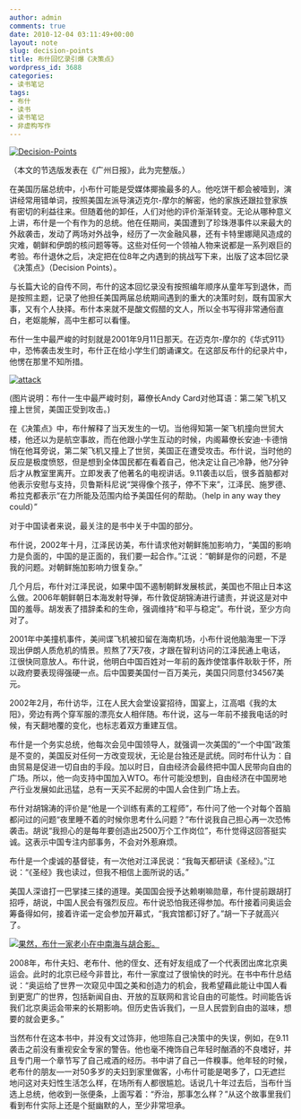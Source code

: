 ```yaml
---
author: admin
comments: true
date: 2010-12-04 03:11:49+00:00
layout: note
slug: decision-points
title: 布什回忆录引爆《决策点》
wordpress_id: 3688
categories:
- 读书笔记
tags:
- 布什
- 读书
- 读书笔记
- 非虚构写作
---
```


[![Decision-Points](http://farm6.static.flickr.com/5170/5228108531_cdeea9720c.jpg)](http://www.flickr.com/photos/42121485@N00/5228108531)

（本文的节选版发表在《广州日报》，此为完整版。）

在美国历届总统中，小布什可能是受媒体揶揄最多的人。他吃饼干都会被噎到，演讲经常用错单词，按照美国左派导演迈克尔-摩尔的解密，他的家族还跟拉登家族有密切的利益往来。但随着他的卸任，人们对他的评价渐渐转变。无论从哪种意义上讲，布什是一个有作为的总统。他在任期间，美国遭到了珍珠港事件以来最大的外敌袭击，发动了两场对外战争，经历了一次金融风暴，还有卡特里娜飓风造成的灾难，朝鲜和伊朗的核问题等等。这些对任何一个领袖人物来说都是一系列艰巨的考验。布什退休之后，决定把在位8年之内遇到的挑战写下来，出版了这本回忆录《决策点》（Decision Points）。

与长篇大论的自传不同，布什的这本回忆录没有按照编年顺序从童年写到退休，而是按照主题，记录了他担任美国两届总统期间遇到的重大的决策时刻，既有国家大事，又有个人抉择。布什本来就不是酸文假醋的文人，所以全书写得非常通俗直白，老妪能解，高中生都可以看懂。

布什一生中最严峻的时刻就是2001年9月11日那天。在迈克尔-摩尔的《华式911》中，恐怖袭击发生时，布什正在给小学生们朗诵课文。在这部反布什的纪录片中，他愣在那里不知所措。

[![attack](http://farm6.static.flickr.com/5090/5228108527_efc124d6c5.jpg)](http://www.flickr.com/photos/42121485@N00/5228108527)

(图片说明：布什一生中最严峻时刻，幕僚长Andy Card对他耳语：第二架飞机又撞上世贸，美国正受到攻击。)

在《决策点》中，布什解释了当天发生的一切。当他得知第一架飞机撞向世贸大楼，他还以为是航空事故，而在他跟小学生互动的时候，内阁幕僚长安迪-卡德悄悄在他耳旁说，第二架飞机又撞上了世贸，美国正在遭受攻击。布什说，当时他的反应是极度愤怒，但是想到全体国民都在看着自己，他决定让自己冷静，他7分钟后才从教室里离开。立即发表了他著名的电视讲话。9.11袭击以后，很多首脑都对他表示安慰与支持，贝鲁斯科尼说“哭得像个孩子，停不下来”，江泽民、施罗德、希拉克都表示“在力所能及范围内给予美国任何的帮助。（help in any way they could）”

对于中国读者来说，最关注的是书中关于中国的部分。

布什说，2002年十月，江泽民访美，布什请求他对朝鲜施加影响力，“美国的影响力是负面的，中国的是正面的，我们要一起合作。”江说：“朝鲜是你的问题，不是我的问题。对朝鲜施加影响力很复杂。”

几个月后，布什对江泽民说，如果中国不遏制朝鲜发展核武，美国也不阻止日本这么做。2006年朝鲜朝日本海发射导弹，布什敦促胡锦涛进行谴责，并说这是对中国的羞辱。胡发表了措辞柔和的生命，强调维持“和平与稳定”。布什说，至少方向对了。

2001年中美撞机事件，美间谍飞机被扣留在海南机场，小布什说他脑海里一下浮现出伊朗人质危机的情景。煎熬了7天7夜，才跟在智利访问的江泽民通上电话，江很快同意放人。布什说，他明白中国百姓对一年前的轰炸使馆事件耿耿于怀，所以政府要表现得强硬一点。后中国要美国付一百万美元，美国只同意付34567美元。

2002年2月，布什访华，江在人民大会堂设宴招待，国宴上，江高唱《我的太阳》，旁边有两个穿军服的漂亮女人相伴随。布什说，这与一年前不接我电话的时候，有天翻地覆的变化，也标志着双方重建互信。

布什是一个务实总统，他每次会见中国领导人，就强调一次美国的“一个中国”政策是不变的，美国反对任何一方改变现状，无论是台独还是武统。同时布什认为：自由贸易是促进一切自由的手段。加以时日，自由经济会最终把中国人民带向自由的广场。所以，他一向支持中国加入WTO。布什可能没想到，自由经济在中国房地产行业发展如此迅猛，总有一天买不起房的中国人会住到广场上去。

布什对胡锦涛的评价是“他是一个训练有素的工程师”，布什问了他一个对每个首脑都问过的问题“夜里睡不着的时候你思考什么问题？”布什说我自己担心再一次恐怖袭击。胡说“我担心的是每年要创造出2500万个工作岗位”，布什觉得这回答挺实诚。这表示中国专注内部事务，不会对外惹麻烦。

布什是一个虔诚的基督徒，有一次他对江泽民说：“我每天都研读《圣经》。”江说：“《圣经》我也读过，但我不相信上面所说的话。”

美国人深谙打一巴掌揉三揉的道理。美国国会授予达赖喇嘛勋章，布什提前跟胡打招呼，胡说，中国人民会有强烈反应。布什说恐怕我还得参加。布什接着问奥运会筹备得如何，接着许诺一定会参加开幕式，“我宾馆都订好了。”胡一下子就高兴了。

[![果然，布什一家老小在中南海与胡合影。](http://farm6.static.flickr.com/5249/5228415688_bfe3f960b0.jpg)](http://www.flickr.com/photos/42121485@N00/5228415688)

2008年，布什夫妇、老布什、他的侄女、还有好友组成了一个代表团出席北京奥运会。此时的北京已经今非昔比，布什一家度过了很愉快的时光。在书中布什总结说：“奥运给了世界一次窥见中国之美和创造力的机会，我希望藉此能让中国人看到更宽广的世界，包括新闻自由、开放的互联网和言论自由的可能性。时间能告诉我们北京奥运会带来的长期影响。但历史告诉我们，一旦人民尝到自由的滋味，想要的就会更多。”

当然布什在这本书中，并没有文过饰非，他坦陈自己决策中的失误，例如，在9.11袭击之前没有重视安全专家的警告。他也毫不掩饰自己年轻时酗酒的不良嗜好，并且专门用一个章节写了自己戒酒的经历。书中讲了自己一件糗事。他年轻的时候，老布什的朋友—一对50多岁的夫妇到家里做客，小布什可能是喝多了，口无遮拦地问这对夫妇性生活怎么样，在场所有人都很尴尬。话说几十年过去后，当布什当选上总统，他收到一张便条，上面写着：“乔治，那事怎么样？”从这个故事里我们看到布什实际上还是个挺幽默的人，至少非常坦承。
